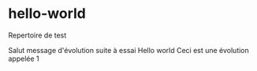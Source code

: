 # hello-world
Repertoire de test

Salut message d'évolution suite à essai Hello world
Ceci est une évolution appelée 1
